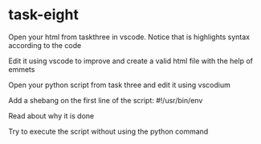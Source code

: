 # task-eight

Open your html from taskthree in vscode. Notice that is highlights syntax according to the code

Edit it using vscode to improve and create a valid html file with the help of emmets

Open your python script from task three and edit it using vscodium

Add a shebang on the first line of the script: #!/usr/bin/env

Read about why it is done

Try to execute the script without using the python command
